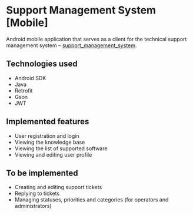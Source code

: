 # Support Management System [Mobile]
Android mobile application that serves as a client for the technical support management system – [support_management_system](https://github.com/Mr-Victor16/support_management_system).

## Technologies used
- Android SDK
- Java
- Retrofit
- Gson
- JWT

## Implemented features
- User registration and login
- Viewing the knowledge base
- Viewing the list of supported software
- Viewing and editing user profile

## To be implemented
- Creating and editing support tickets
- Replying to tickets
- Managing statuses, priorities and categories (for operators and administrators)
